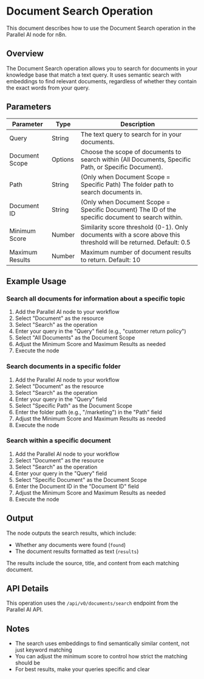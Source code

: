 # Document Search Operation

This document describes how to use the Document Search operation in the Parallel AI node for n8n.

## Overview

The Document Search operation allows you to search for documents in your knowledge base that match a text query. It uses semantic search with embeddings to find relevant documents, regardless of whether they contain the exact words from your query.

## Parameters

| Parameter | Type | Description |
|-----------|------|-------------|
| Query | String | The text query to search for in your documents. |
| Document Scope | Options | Choose the scope of documents to search within (All Documents, Specific Path, or Specific Document). |
| Path | String | (Only when Document Scope = Specific Path) The folder path to search documents in. |
| Document ID | String | (Only when Document Scope = Specific Document) The ID of the specific document to search within. |
| Minimum Score | Number | Similarity score threshold (0-1). Only documents with a score above this threshold will be returned. Default: 0.5 |
| Maximum Results | Number | Maximum number of document results to return. Default: 10 |

## Example Usage

### Search all documents for information about a specific topic

1. Add the Parallel AI node to your workflow
2. Select "Document" as the resource
3. Select "Search" as the operation
4. Enter your query in the "Query" field (e.g., "customer return policy")
5. Select "All Documents" as the Document Scope
6. Adjust the Minimum Score and Maximum Results as needed
7. Execute the node

### Search documents in a specific folder

1. Add the Parallel AI node to your workflow
2. Select "Document" as the resource
3. Select "Search" as the operation
4. Enter your query in the "Query" field
5. Select "Specific Path" as the Document Scope
6. Enter the folder path (e.g., "/marketing") in the "Path" field
7. Adjust the Minimum Score and Maximum Results as needed
8. Execute the node

### Search within a specific document

1. Add the Parallel AI node to your workflow
2. Select "Document" as the resource
3. Select "Search" as the operation
4. Enter your query in the "Query" field
5. Select "Specific Document" as the Document Scope
6. Enter the Document ID in the "Document ID" field
7. Adjust the Minimum Score and Maximum Results as needed
8. Execute the node

## Output

The node outputs the search results, which include:
- Whether any documents were found (`found`)
- The document results formatted as text (`results`)

The results include the source, title, and content from each matching document.

## API Details

This operation uses the `/api/v0/documents/search` endpoint from the Parallel AI API.

## Notes

- The search uses embeddings to find semantically similar content, not just keyword matching
- You can adjust the minimum score to control how strict the matching should be
- For best results, make your queries specific and clear